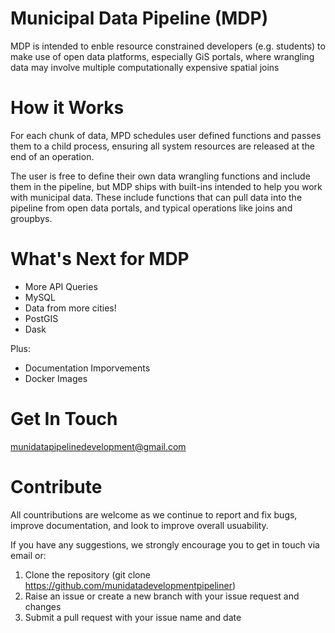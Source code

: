
# Municipal Data Pipeline (MDP)

MDP is intended to enble resource constrained developers (e.g. students) to make use of open data platforms, especially GiS portals, where wrangling data may involve multiple computationally expensive spatial joins

# How it Works 

For each chunk of data, MPD schedules user defined functions and passes them to a child process, ensuring all system resources are released at the end of an operation.

The user is free to define their own data wrangling functions and include them in the pipeline, but MDP ships with built-ins intended to help you work with municipal data. These include functions that can pull data into the pipeline from open data portals, and typical operations like joins and groupbys. 
 

# What's Next for MDP 
* More API Queries 
* MySQL 
* Data from more cities! 
* PostGIS 
* Dask 

Plus: 
* Documentation Imporvements 
* Docker Images 

# Get In Touch 
<munidatapipelinedevelopment@gmail.com>

# Contribute 

All countributions are welcome as we continue to report and fix bugs, improve documentation, and look to improve overall usuability. 

If you have any suggestions, we strongly encourage you to get in touch via email or: 
1. Clone the repository (git clone https://github.com/munidatadevelopmentpipeliner)
2. Raise an issue or create a new branch with your issue request and changes 
3. Submit a pull request with your issue name and date 
